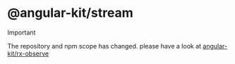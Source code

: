 # @angular-kit/stream

> [!IMPORTANT]  
> The repository and npm scope has changed. please have a look at [angular-kit/rx-observe](https://github.com/mikelgo/angular-kit-rx-observe)
